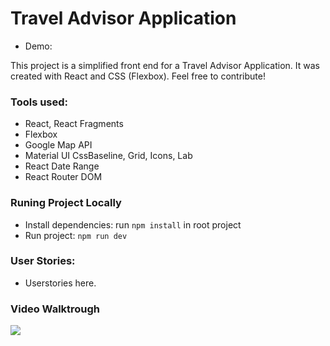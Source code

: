 # Travel Advisor Application

- Demo:

This project is a simplified front end for a Travel Advisor Application. It was created with React and CSS (Flexbox). Feel free to contribute!

### Tools used:

- React, React Fragments
- Flexbox
- Google Map API
- Material UI CssBaseline, Grid, Icons, Lab
- React Date Range
- React Router DOM

### Runing Project Locally

- Install dependencies: run `npm install` in root project
- Run project: `npm run dev`

### User Stories:

- Userstories here.

### Video Walktrough

![](.gif?raw=true)
